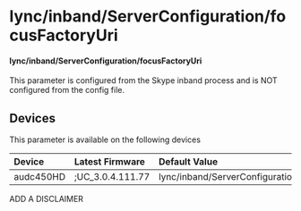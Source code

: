 ﻿---
description: lync/inband/ServerConfiguration/focusFactoryUri
search:
    keywords: ['lync','inband','ServerConfiguration','focusFactoryUri']
---

# lync/inband/ServerConfiguration/focusFactoryUri

#### lync/inband/ServerConfiguration/focusFactoryUri

This parameter is configured from the Skype inband process and is NOT configured from the config file.



## Devices
This parameter is available on the following devices

| Device | Latest Firmware | Default Value |
|:---|:---|:---|
| audc450HD | ;UC_3.0.4.111.77 | lync/inband/ServerConfiguration/focusFactoryUri= 

ADD A DISCLAIMER
